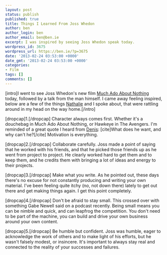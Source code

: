 ```yaml
---
layout: post
status: publish
published: true
title: Things I Learned From Joss Whedon
author: ben
author_login: ben
author_email: ben@ben.ie
excerpt: I was inspired by seeing Joss Whedon speak today.
wordpress_id: 3675
wordpress_url: https://ben.ie/?p=3675
date: '2013-02-24 03:53:00 +0000'
date_gmt: '2013-02-24 03:53:00 +0000'
categories:
- Film
tags: []
comments: []
---
```

<p>[intro]I went to see Joss Whedon's new film <a href="https://www.imdb.com/title/tt2094064/?ref_=fn_al_tt_2" target="_blank">Much Ado About Nothing</a> today, followed by a talk from the man himself. I came away feeling inspired, below are a few of the things <a href="https://nathalie.ie/blog" target="_blank">Nathalie</a> and I spoke about, that were rattling around in my head on the way home.[/intro]</p>
<p>[dropcap]1.[/dropcap] Character always comes first. Whether it's a douchebag in Much Ado About Nothing, or Hawkeye in The Avengers. I'm reminded of a great quote I heard from <a href="https://barrysfilm.com/about-the-film/directors-statement/" target="_blank">Denis</a>: [cite]What does he want, and why can't he?[/cite] Motivation is everything.</p>
<p>[dropcap]2.[/dropcap] Collaborate carefully. Joss made a point of saying that he worked with his friends, and that he picked those friends up as he went from project to project. He clearly worked hard to get them and to keep them, and he credits them with bringing a lot of ideas and energy to their projects.</p>
<p>[dropcap]3.[/dropcap] Make what you write. As he pointed out, these days there's no excuse for not constantly producing and writing your own material. I've been feeling quite itchy (no, not down there) lately to get out there and get making things again. I get this point completely.</p>
<p>[dropcap]4.[/dropcap] Don't be afraid to stay small. This crossed over with something Gabe Newell said on a podcast recently. Being small means you can be nimble and quick, and can leapfrog the competition. You don't need to be part of the machine, you can build and drive your own business around your own content.</p>
<p>[dropcap]5.[/dropcap] Be humble but confident. Joss was humble, eager to acknowledge the work of others and to make light of his efforts, but he wasn't falsely modest, or insincere. It's important to always stay real and connected to the reality of your successes and failures.</p>
